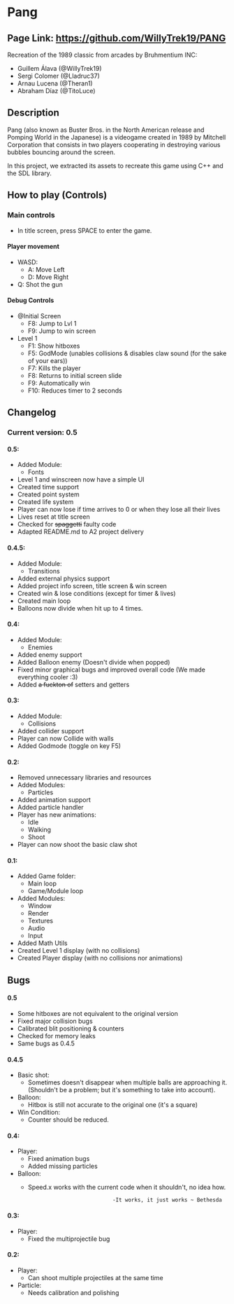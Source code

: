 # Pang

## Page Link: https://github.com/WillyTrek19/PANG

Recreation of the 1989 classic from arcades by Bruhmentium INC:
 - Guillem Álava (@WillyTrek19)
 - Sergi Colomer (@Lladruc37)
 - Arnau Lucena (@Theran1)
 - Abraham Díaz (@TitoLuce)
 
## Description
Pang (also known as Buster Bros. in the North American release and Pomping World in the Japanese) is a videogame created in 1989 by Mitchell Corporation that consists in two players cooperating in destroying various bubbles bouncing around the screen.

In this project, we extracted its assets to recreate this game using C++ and the SDL library.

## How to play (Controls)
### Main controls
- In title screen, press SPACE to enter the game.
#### Player movement
- WASD:
  - A: Move Left
  - D: Move Right
- Q: Shot the gun
#### Debug Controls
- @Initial Screen
  - F8: Jump to Lvl 1
  - F9: Jump to win screen
- Level 1
  - F1: Show hitboxes
  - F5: GodMode (unables collisions & disables claw sound (for the sake of your ears))
  - F7: Kills the player
  - F8: Returns to initial screen slide
  - F9: Automatically win
  - F10: Reduces timer to 2 seconds

## Changelog
### Current version: 0.5
#### 0.5:
- Added Module:
  - Fonts
- Level 1 and winscreen now have a simple UI
- Created time support
- Created point system
- Created life system
- Player can now lose if time arrives to 0 or when they lose all their lives
- Lives reset at title screen
- Checked for ~~spaggetti~~ faulty code
- Adapted README.md to A2 project delivery

#### 0.4.5:
- Added Module:
  - Transitions
- Added external physics support
- Added project info screen, title screen & win screen
- Created win & lose conditions (except for timer & lives)
- Created main loop
- Balloons now divide when hit up to 4 times.

#### 0.4:
- Added Module:
  - Enemies
- Added enemy support
- Added Balloon enemy (Doesn't divide when popped)
- Fixed minor graphical bugs and improved overall code (We made everything cooler :3)
- Added ~~a fuckton of~~ setters and getters

#### 0.3: 
- Added Module:
  - Collisions
- Added collider support
- Player can now Collide with walls
- Added Godmode (toggle on key F5)

#### 0.2:
- Removed unnecessary libraries and resources
- Added Modules:
  - Particles
- Added animation support
- Added particle handler
- Player has new animations:
  - Idle
  - Walking
  - Shoot
- Player can now shoot the basic claw shot

#### 0.1:
- Added Game folder:
  - Main loop
  - Game/Module loop
- Added Modules:
  - Window
  - Render
  - Textures
  - Audio
  - Input
- Added Math Utils
- Created Level 1 display (with no collisions)
- Created Player display (with no collisions nor animations)

## Bugs
#### 0.5
- Some hitboxes are not equivalent to the original version
- Fixed major collision bugs
- Calibrated blit positioning & counters
- Checked for memory leaks
- Same bugs as 0.4.5

#### 0.4.5
- Basic shot:
  - Sometimes doesn't disappear when multiple balls are approaching it. (Shouldn't be a problem; but it's something to take into account).
- Balloon:
  - Hitbox is still not accurate to the original one (it's a square)
- Win Condition:
  - Counter should be reduced.

#### 0.4:
- Player:
  - Fixed animation bugs
  - Added missing particles
- Balloon:
  - Speed.x works with the current code when it shouldn't, no idea how. 
                                              
                                   -It works, it just works ~ Bethesda

#### 0.3:
- Player:
  - Fixed the multiprojectile bug
  
#### 0.2:
- Player:
  - Can shoot multiple projectiles at the same time
- Particle:
  - Needs calibration and polishing
